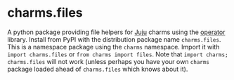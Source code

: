 # charms.files
A python package providing file helpers for [Juju](juju.is) charms using the [operator](github.com/canonical/operator) library.
Install from PyPI with the distribution package name `charms.files`.
This is a namespace package using the `charms` namespace. Import it with `import charms.files` or `from charms import files`.
Note that `import charms; charms.files` will not work (unless perhaps you have your own `charms` package loaded ahead of `charms.files` which knows about it).